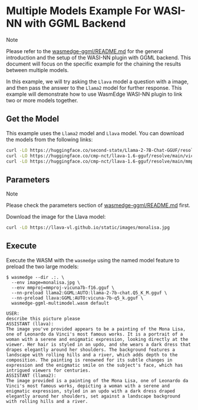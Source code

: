 
# Multiple Models Example For WASI-NN with GGML Backend

> [!NOTE]
> Please refer to the [wasmedge-ggml/README.md](../README.md) for the general introduction and the setup of the WASI-NN plugin with GGML backend. This document will focus on the specific example for the chaining the results between multiple models.

In this example, we will try asking the `Llava` model a question with a image, and then pass the answer to the `Llama2` model for further response. This example will demonstrate how to use WasmEdge WASI-NN plugin to link two or more models together.

## Get the Model

This example uses the `Llama2` model and `Llava` model. You can download the models from the following links:

```bash
curl -LO https://huggingface.co/second-state/Llama-2-7B-Chat-GGUF/resolve/main/llama-2-7b-chat.Q5_K_M.gguf
curl -LO https://huggingface.co/cmp-nct/llava-1.6-gguf/resolve/main/vicuna-7b-q5_k.gguf
curl -LO https://huggingface.co/cmp-nct/llava-1.6-gguf/resolve/main/mmproj-vicuna7b-f16.gguf
```

## Parameters

> [!NOTE]
> Please check the parameters section of [wasmedge-ggml/README.md](https://github.com/second-state/WasmEdge-WASINN-examples/tree/master/wasmedge-ggml#parameters) first.

Download the image for the Llava model:

```bash
curl -LO https://llava-vl.github.io/static/images/monalisa.jpg
```

## Execute

Execute the WASM with the `wasmedge` using the named model feature to preload the two large models:

```console
$ wasmedge --dir .:. \
  --env image=monalisa.jpg \
  --env mmproj=mmproj-vicuna7b-f16.gguf \
  --nn-preload llama2:GGML:AUTO:llama-2-7b-chat.Q5_K_M.gguf \
  --nn-preload llava:GGML:AUTO:vicuna-7b-q5_k.gguf \
  wasmedge-ggml-multimodel.wasm default

USER:
describe this picture please
ASSISTANT (llava):
The image you've provided appears to be a painting of the Mona Lisa, one of Leonardo da Vinci's most famous works. It is a portrait of a woman with a serene and enigmatic expression, looking directly at the viewer. Her hair is styled in an updo, and she wears a dark dress that drapes elegantly around her shoulders. The background features a landscape with rolling hills and a river, which adds depth to the composition. The painting is renowned for its subtle changes in expression and the enigmatic smile on the subject's face, which has intrigued viewers for centuries.
ASSISTANT (llama2):
The image provided is a painting of the Mona Lisa, one of Leonardo da Vinci's most famous works, depicting a woman with a serene and enigmatic expression, styled in an updo with a dark dress draped elegantly around her shoulders, set against a landscape background with rolling hills and a river.
```
